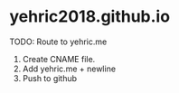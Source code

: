 # yehric2018.github.io
TODO: Route to yehric.me
1. Create CNAME file.
2. Add yehric.me + newline
3. Push to github
